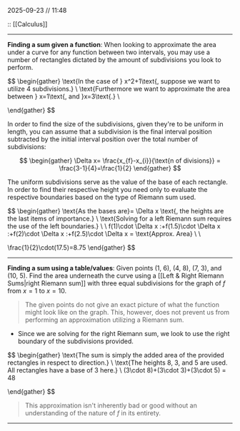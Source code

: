 2025-09-23 // 11:48

:: [[Calculus]]

---

**Finding a sum given a function**: When looking to approximate the area under a curve for any function between two intervals, you may use a number of rectangles dictated by the amount of subdivisions you look to perform.

$$
\begin{gather}
\text{In the case of } x^2+1\text{, suppose we want to utilize 4 subdivisions.} \\
\text{Furthermore we want to approximate the area between } x=1\text{, and }x=3\text{.} \\

\end{gather}
$$

In order to find the size of the subdivisions, given they're to be uniform in length, you can assume that a subdivision is the final interval position subtracted by the initial interval position over the total number of subdivisions:

$$
\begin{gather}
\Delta x= \frac{x_{f}-x_{i}}{\text{n of divisions}} = \frac{3-1}{4}=\frac{1}{2}
\end{gather}
$$

The uniform subdivisions serve as the value of the base of each rectangle. In order to find their respective height you need only to evaluate the respective boundaries based on the type of Riemann sum used. 

$$
\begin{gather}
\text{As the bases are}= \Delta x \text{, the heights are the last items of importance.} \\
\text{Solving for a left Riemann sum requires the use of the left boundaries.} \\
\\
f(1)\cdot \Delta x \:+f(1.5)\cdot \Delta x \:+f(2)\cdot \Delta x \:+f(2.5)\cdot \Delta x = \text{Approx. Area} \\ \\

\frac{1}{2}\cdot(17.5)=8.75
\end{gather}
$$

---

**Finding a sum using a table/values**: Given points $\text{(1, 6), (4, 8), (7, 3), and (10, 5).}$ Find the area underneath the curve using a [[Left & Right Riemann Sums|right Riemann sum]] with three equal subdivisions for the graph of $f$ from $x=1$ to $x=10$.

> The given points do not give an exact picture of what the function might look like on the graph. This, however, does not prevent us from performing an approximation utilizing a Riemann sum.

- Since we are solving for the right Riemann sum, we look to use the right boundary of the subdivisions provided.

$$
\begin{gather}
\text{The sum is simply the added area of the provided rectangles in respect to direction.} \\
\text{The heights 8, 3, and 5 are used. All rectangles have a base of 3 here.} \\ (3\cdot 8)+(3\cdot 3)+(3\cdot 5) = 48

\end{gather}
$$

> This approximation isn't inherently bad or good without an understanding of the nature of $f$ in its entirety. 

---

